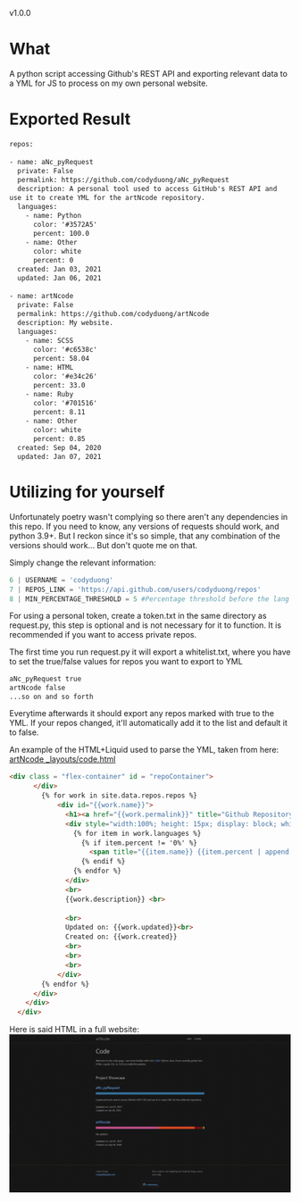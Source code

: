 v1.0.0
# What
A python script accessing Github's REST API and exporting relevant data to a YML for JS to process on my own personal website.

# Exported Result
```YML
repos:

- name: aNc_pyRequest
  private: False
  permalink: https://github.com/codyduong/aNc_pyRequest
  description: A personal tool used to access GitHub's REST API and use it to create YML for the artNcode repository.
  languages:
    - name: Python
      color: '#3572A5'
      percent: 100.0
    - name: Other
      color: white
      percent: 0
  created: Jan 03, 2021
  updated: Jan 06, 2021

- name: artNcode
  private: False
  permalink: https://github.com/codyduong/artNcode
  description: My website.
  languages:
    - name: SCSS
      color: '#c6538c'
      percent: 58.04
    - name: HTML
      color: '#e34c26'
      percent: 33.0
    - name: Ruby
      color: '#701516'
      percent: 8.11
    - name: Other
      color: white
      percent: 0.85
  created: Sep 04, 2020
  updated: Jan 07, 2021
```

# Utilizing for yourself
Unfortunately poetry wasn't complying so there aren't any dependencies in this repo. If you need to know, any versions of requests should work, and python 3.9+. But I reckon since it's so simple, that any combination of the versions should work... But don't quote me on that.

Simply change the relevant information:
```python
6 | USERNAME = 'codyduong'
7 | REPOS_LINK = 'https://api.github.com/users/codyduong/repos'
8 | MIN_PERCENTAGE_THRESHOLD = 5 #Percentage threshold before the lang is tossed into the other pile
```
For using a personal token, create a token.txt in the same directory as request.py, this step is optional and is not necessary for it to function. It is recommended if you want to access private repos.

The first time you run request.py it will export a whitelist.txt, where you have to set the true/false values for repos you want to export to YML
```
aNc_pyRequest true
artNcode false
...so on and so forth
```

Everytime afterwards it should export any repos marked with true to the YML. If your repos changed, it'll automatically add it to the list and default it to false.

An example of the HTML+Liquid used to parse the YML, taken from here: [artNcode _layouts/code.html](https://github.com/codyduong/artNcode/blob/master/_layouts/code.html)
```HTML
<div class = "flex-container" id = "repoContainer">
      </div>
        {% for work in site.data.repos.repos %}
            <div id="{{work.name}}">
              <h1><a href="{{work.permalink}}" title="Github Repository">{{work.name | escape}}</a></h1>
              <div style="width:100%; height: 15px; display: block; white-space: nowrap; font-size: 0px">
                {% for item in work.languages %}
                  {% if item.percent != '0%' %}
                    <span title="{{item.name}} {{item.percent | append: '%'}}"><div style="background-color: {{item.color | escape}}; height: 100%; width: {{item.percent | append: '%'}}; display: inline-block"></div></span>
                  {% endif %}
                {% endfor %}
              </div>
              <br>
              {{work.description}} <br>
              
              <br>
              Updated on: {{work.updated}}<br>
              Created on: {{work.created}}
              <br>
              <br>
              <br>
            </div>
        {% endfor %}
      </div>
    </div>
  </div>
```

Here is said HTML in a full website:
![Gif of HTML Snippet](assets/usage.gif)